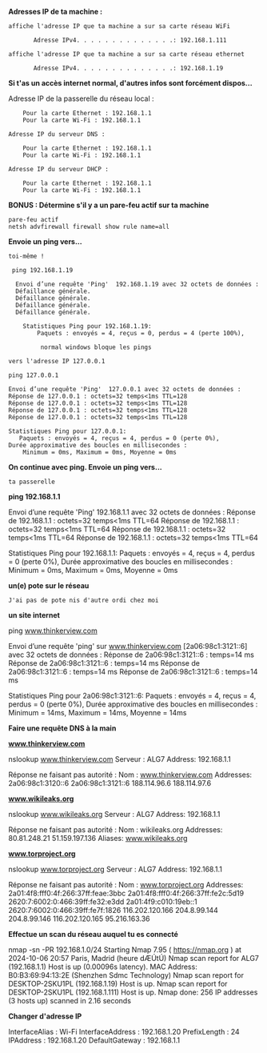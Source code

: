 **Adresses IP de ta machine :**

    affiche l'adresse IP que ta machine a sur sa carte réseau WiFi

           Adresse IPv4. . . . . . . . . . . . . .: 192.168.1.111

    affiche l'adresse IP que ta machine a sur sa carte réseau ethernet

           Adresse IPv4. . . . . . . . . . . . . .: 192.168.1.19

 **Si t'as un accès internet normal, d'autres infos sont forcément dispos...**

 Adresse IP de la passerelle du réseau local :

        Pour la carte Ethernet : 192.168.1.1
        Pour la carte Wi-Fi : 192.168.1.1

    Adresse IP du serveur DNS :

        Pour la carte Ethernet : 192.168.1.1
        Pour la carte Wi-Fi : 192.168.1.1

    Adresse IP du serveur DHCP :

        Pour la carte Ethernet : 192.168.1.1
        Pour la carte Wi-Fi : 192.168.1.1


**BONUS : Détermine s'il y a un pare-feu actif sur ta machine**

    pare-feu actif
    netsh advfirewall firewall show rule name=all

**Envoie un ping vers...**

    toi-même !

     ping 192.168.1.19

      Envoi d’une requête 'Ping'  192.168.1.19 avec 32 octets de données :
      Défaillance générale.
      Défaillance générale.
      Défaillance générale.
      Défaillance générale.

        Statistiques Ping pour 192.168.1.19:
            Paquets : envoyés = 4, reçus = 0, perdus = 4 (perte 100%),

             normal windows bloque les pings
    
    vers l'adresse IP 127.0.0.1

    ping 127.0.0.1

    Envoi d’une requête 'Ping'  127.0.0.1 avec 32 octets de données :
    Réponse de 127.0.0.1 : octets=32 temps<1ms TTL=128
    Réponse de 127.0.0.1 : octets=32 temps<1ms TTL=128
    Réponse de 127.0.0.1 : octets=32 temps<1ms TTL=128
    Réponse de 127.0.0.1 : octets=32 temps<1ms TTL=128

    Statistiques Ping pour 127.0.0.1:
       Paquets : envoyés = 4, reçus = 4, perdus = 0 (perte 0%),
    Durée approximative des boucles en millisecondes :
        Minimum = 0ms, Maximum = 0ms, Moyenne = 0ms

**On continue avec ping. Envoie un ping vers...**

    ta passerelle

**ping 192.168.1.1**

Envoi d’une requête 'Ping'  192.168.1.1 avec 32 octets de données :
Réponse de 192.168.1.1 : octets=32 temps<1ms TTL=64
Réponse de 192.168.1.1 : octets=32 temps<1ms TTL=64
Réponse de 192.168.1.1 : octets=32 temps<1ms TTL=64
Réponse de 192.168.1.1 : octets=32 temps<1ms TTL=64

Statistiques Ping pour 192.168.1.1:
    Paquets : envoyés = 4, reçus = 4, perdus = 0 (perte 0%),
Durée approximative des boucles en millisecondes :
    Minimum = 0ms, Maximum = 0ms, Moyenne = 0ms

**un(e) pote sur le réseau**

    J'ai pas de pote nis d'autre ordi chez moi

**un site internet**

ping www.thinkerview.com

Envoi d’une requête 'ping' sur www.thinkerview.com [2a06:98c1:3121::6] avec 32 octets de données :
Réponse de 2a06:98c1:3121::6 : temps=14 ms
Réponse de 2a06:98c1:3121::6 : temps=14 ms
Réponse de 2a06:98c1:3121::6 : temps=14 ms
Réponse de 2a06:98c1:3121::6 : temps=14 ms

Statistiques Ping pour 2a06:98c1:3121::6:
    Paquets : envoyés = 4, reçus = 4, perdus = 0 (perte 0%),
Durée approximative des boucles en millisecondes :
    Minimum = 14ms, Maximum = 14ms, Moyenne = 14ms

**Faire une requête DNS à la main**

**www.thinkerview.com**

nslookup www.thinkerview.com
Serveur :   ALG7
Address:  192.168.1.1

Réponse ne faisant pas autorité :
Nom :    www.thinkerview.com
Addresses:  2a06:98c1:3120::6
          2a06:98c1:3121::6
          188.114.96.6
          188.114.97.6

**www.wikileaks.org**

nslookup www.wikileaks.org
Serveur :   ALG7
Address:  192.168.1.1

Réponse ne faisant pas autorité :
Nom :    wikileaks.org
Addresses:  80.81.248.21
          51.159.197.136
Aliases:  www.wikileaks.org

**www.torproject.org**

nslookup www.torproject.org
Serveur :   ALG7
Address:  192.168.1.1

Réponse ne faisant pas autorité :
Nom :    www.torproject.org
Addresses:  2a01:4f8:fff0:4f:266:37ff:feae:3bbc
          2a01:4f8:fff0:4f:266:37ff:fe2c:5d19
          2620:7:6002:0:466:39ff:fe32:e3dd
          2a01:4f9:c010:19eb::1
          2620:7:6002:0:466:39ff:fe7f:1826
          116.202.120.166
          204.8.99.144
          204.8.99.146
          116.202.120.165
          95.216.163.36

**Effectue un scan du réseau auquel tu es connecté**

nmap -sn -PR 192.168.1.0/24
Starting Nmap 7.95 ( https://nmap.org ) at 2024-10-06 20:57 Paris, Madrid (heure dÆÚtÚ)
Nmap scan report for ALG7 (192.168.1.1)
Host is up (0.00096s latency).
MAC Address: B0:B3:69:94:13:2E (Shenzhen Sdmc Technology)
Nmap scan report for DESKTOP-2SKU1PL (192.168.1.19)
Host is up.
Nmap scan report for DESKTOP-2SKU1PL (192.168.1.111)
Host is up.
Nmap done: 256 IP addresses (3 hosts up) scanned in 2.16 seconds

**Changer d'adresse IP**

InterfaceAlias      : Wi-Fi
InterfaceAddress    : 192.168.1.20
PrefixLength        : 24
IPAddress           : 192.168.1.20
DefaultGateway      : 192.168.1.1
